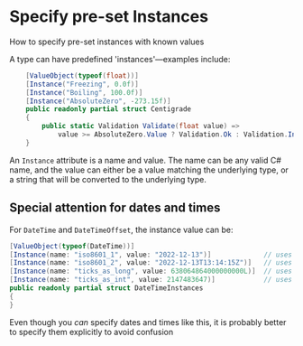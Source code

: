 # Specify pre-set Instances

<card-summary>
How to specify pre-set instances with known values
</card-summary>

A type can have predefined 'instances'—examples include:

```c#
    [ValueObject(typeof(float))]
    [Instance("Freezing", 0.0f)]
    [Instance("Boiling", 100.0f)]
    [Instance("AbsoluteZero", -273.15f)]
    public readonly partial struct Centigrade
    {
        public static Validation Validate(float value) =>
            value >= AbsoluteZero.Value ? Validation.Ok : Validation.Invalid("Cannot be colder than absolute zero");
    }
```

An `Instance` attribute is a name and value. The name can be any valid C# name, and the value can either be a value 
matching the underlying type, or a string that will be converted to the underlying type.

## Special attention for dates and times

For `DateTime` and `DateTimeOffset`, the instance value can be:

```c#
[ValueObject(typeof(DateTime))]
[Instance(name: "iso8601_1", value: "2022-12-13")]             // uses `.Parse` using `RoundTripKind` - will be a local date
[Instance(name: "iso8601_2", value: "2022-12-13T13:14:15Z")]   // uses `.Parse` using `RoundTripKind`
[Instance(name: "ticks_as_long", value: 638064864000000000L)]  // uses ticks as UTC
[Instance(name: "ticks_as_int", value: 2147483647)]            // uses ticks as UTC
public readonly partial struct DateTimeInstances
{
}
```

Even though you _can_ specify dates and times like this, it is probably better to specify them explicitly to avoid confusion